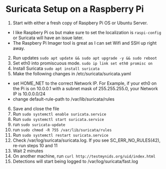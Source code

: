 # Suricata Setup on a Raspberry Pi 

1. Start with either a fresh copy of Raspbery Pi OS or Ubuntu Server. 
- I like Raspbery Pi os but make sure to set the localization is `raspi-config` or Suricata will have an issue later. 
- The Raspbery Pi Imager tool is great as I can set Wifi and SSH up right away.
2. Run updates `sudo apt update && sudo apt upgrade -y && sudo reboot`
3. Set eth0 into promiscuous mode.  `sudo ip link set eth0 promisc on`
4. Install Suricata `sudo apt install suricata`
5. Make the following changes in /etc/suricata/suricata.yaml
- set HOME_NET to the correct Network IP.  For Example, if your eth0 on the Pi is on 10.0.0.1 with a subnet mask of 255.255.255.0, your Network IP is 10.0.0.0/24
- change default-rule-path to /var/lib/suricata/rules
6. Save and close the file 
7. Run `sudo systemctl enable suricata.service`
8. Run `sudo systemctl start suricata.service`
9. run `sudo suricata-update`
10. run `sudo chmod -R 755 /var/lib/suricata/rules`
11. Run `sudo systemctl restart suricata.service`
12. Check /var/log/suricata/suricata.log.  If you see SC_ERR_NO_RULES(42), re-run steps 10 and 11 
13. Wait 2 minutes 
14. On another machine, run `curl http://testmynids.org/uid/index.html` 
15. Detections will start being logged to /var/log/suricata/fast.log
